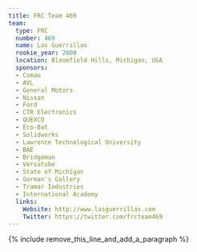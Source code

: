 ```yaml
---
title: FRC Team 469
team:
  type: FRC
  number: 469
  name: Las Guerrillas
  rookie_year: 2000
  location: Bloomfield Hills, Michigan, USA
  sponsors:
  - Comau
  - AVL
  - General Motors
  - Nissan
  - Ford
  - CTR Electronics
  - QUEXCO
  - Eco-Bat
  - Solidworks
  - Lawrence Technological University
  - BAE
  - Bridgeman
  - Versatube
  - State of Michigan
  - Gorman's Gallery
  - Tramar Industries
  - International Academy
  links:
    Website: http://www.lasguerrillas.com
    Twitter: https://twitter.com/frcteam469
---
```


{% include remove_this_line_and_add_a_paragraph %}